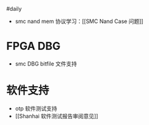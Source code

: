#daily

- smc nand mem 协议学习：[[SMC Nand Case 问题]]
# FPGA DBG

- smc DBG bitfile 文件支持
# 软件支持

- otp 软件测试支持
- [[Shanhai 软件测试报告审阅意见]]